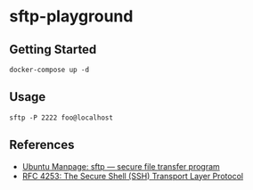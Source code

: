# sftp-playground

## Getting Started

```
docker-compose up -d
```

## Usage

```
sftp -P 2222 foo@localhost
```

## References

- [Ubuntu Manpage: sftp — secure file transfer program](https://manpages.ubuntu.com/manpages/trusty/en/man1/sftp.1.html)
- [RFC 4253: The Secure Shell (SSH) Transport Layer Protocol](https://datatracker.ietf.org/doc/html/rfc4253)
